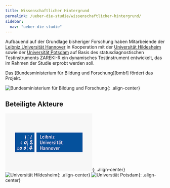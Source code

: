 ```yaml
---
title: Wissenschaftlicher Hintergrund
permalink: /ueber-die-studie/wissenschaftlicher-hintergrund/
sidebar:
  nav: "ueber-die-studie"
---
```


Aufbauend auf der Grundlage bisheriger Forschung haben Mitarbeiende der [Leibniz Universität Hannover] in Kooperation mit der [Universität Hildesheim] sowie der [Universität Potsdam] auf Basis des statusdiagnostischen Testinstruments ZAREKI-R ein dynamisches Testinstrument entwickelt, das im Rahmen der Studie erprobt werden soll.

Das [Bundesministerium für Bildung und Forschung][bmbf] fördert das Projekt.

![Bundesministerium für Bildung und Forschung](/assets/images/logos/BmBF-Logo_kleiner_50.jpg){: .align-center}

## Beteiligte Akteure

[Leibniz Universität Hannover]: LINK
[Universität Hildesheim]: LINK
[Universität Potsdam]: https://www.uni-potsdam.de/de/inklusion/forschungsmethodenunddiagnostik/wilbert.html "Inklusionspädagogik Uni Potsdam"
[Bundesministerium für Bildung und Forschung]: https://www.bmbf.de "Bundesministerium für Bildung und Forschung"

![Leibniz Universität Hannover](/assets/images/logos/Hannover.png){: .align-center}
![Universität Hildesheim](/assets/images/logos/Universität_Hildesheim_logo.svg.png){: .align-center}
![Universtiät Potsdam](/assets/images/logos/Potsdam.jpg){: .align-center}
